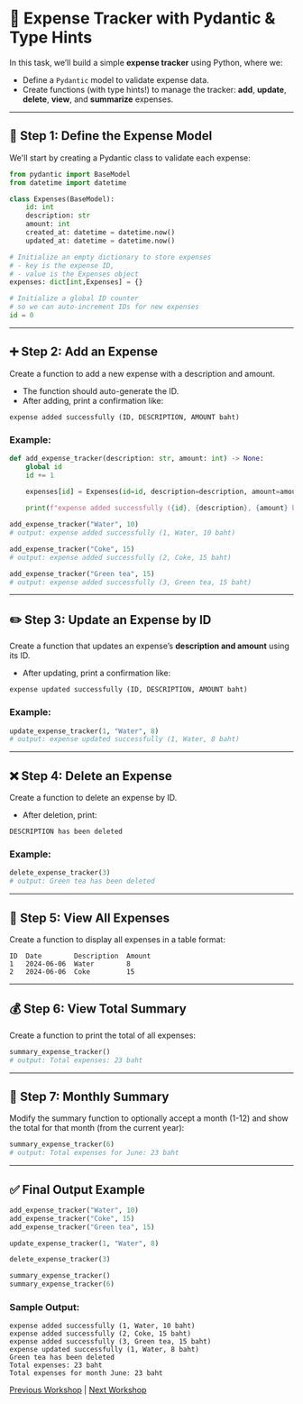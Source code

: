 # 🧾 Expense Tracker with Pydantic & Type Hints

In this task, we’ll build a simple **expense tracker** using Python, where we:

- Define a `Pydantic` model to validate expense data.
- Create functions (with type hints!) to manage the tracker: **add**, **update**, **delete**, **view**, and **summarize** expenses.

---

## 🔧 Step 1: Define the Expense Model

We'll start by creating a Pydantic class to validate each expense:

```python
from pydantic import BaseModel
from datetime import datetime

class Expenses(BaseModel):
    id: int
    description: str
    amount: int
    created_at: datetime = datetime.now()
    updated_at: datetime = datetime.now()

# Initialize an empty dictionary to store expenses
# - key is the expense ID, 
# - value is the Expenses object
expenses: dict[int,Expenses] = {}

# Initialize a global ID counter
# so we can auto-increment IDs for new expenses
id = 0
```

---

## ➕ Step 2: Add an Expense

Create a function to add a new expense with a description and amount.

- The function should auto-generate the ID.
- After adding, print a confirmation like:

```
expense added successfully (ID, DESCRIPTION, AMOUNT baht)
```

### Example:

```python
def add_expense_tracker(description: str, amount: int) -> None:
    global id
    id += 1

    expenses[id] = Expenses(id=id, description=description, amount=amount)
    
    print(f"expense added successfully ({id}, {description}, {amount} baht)")

add_expense_tracker("Water", 10)
# output: expense added successfully (1, Water, 10 baht)

add_expense_tracker("Coke", 15)
# output: expense added successfully (2, Coke, 15 baht)

add_expense_tracker("Green tea", 15)
# output: expense added successfully (3, Green tea, 15 baht)
```

---

## ✏️ Step 3: Update an Expense by ID

Create a function that updates an expense’s **description and amount** using its ID.

- After updating, print a confirmation like:

```
expense updated successfully (ID, DESCRIPTION, AMOUNT baht)
```

### Example:

```python
update_expense_tracker(1, "Water", 8)
# output: expense updated successfully (1, Water, 8 baht)
```

---

## ❌ Step 4: Delete an Expense

Create a function to delete an expense by ID.

- After deletion, print:

```
DESCRIPTION has been deleted
```

### Example:

```python
delete_expense_tracker(3)
# output: Green tea has been deleted
```

---

## 📄 Step 5: View All Expenses

Create a function to display all expenses in a table format:

```plaintext
ID  Date        Description  Amount
1   2024-06-06  Water        8
2   2024-06-06  Coke         15
```

---

## 💰 Step 6: View Total Summary

Create a function to print the total of all expenses:

```python
summary_expense_tracker()
# output: Total expenses: 23 baht
```

---

## 📆 Step 7: Monthly Summary

Modify the summary function to optionally accept a month (1-12) and show the total for that month (from the current year):

```python
summary_expense_tracker(6)
# output: Total expenses for June: 23 baht
```

---

## ✅ Final Output Example

```python
add_expense_tracker("Water", 10)
add_expense_tracker("Coke", 15)
add_expense_tracker("Green tea", 15)

update_expense_tracker(1, "Water", 8)

delete_expense_tracker(3)

summary_expense_tracker()
summary_expense_tracker(6)
```

### Sample Output:

```
expense added successfully (1, Water, 10 baht)
expense added successfully (2, Coke, 15 baht)
expense added successfully (3, Green tea, 15 baht)
expense updated successfully (1, Water, 8 baht)
Green tea has been deleted
Total expenses: 23 baht
Total expenses for month June: 23 baht
```

[Previous Workshop](../workshop_002/readme.md) | [Next Workshop](../workshop_004/readme.md)
